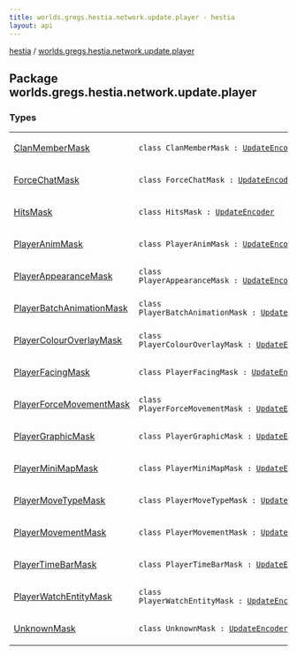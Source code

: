 ```yaml
---
title: worlds.gregs.hestia.network.update.player - hestia
layout: api
---
```


<div class='api-docs-breadcrumbs'><a href="../index.html">hestia</a> / <a href="./index.html">worlds.gregs.hestia.network.update.player</a></div>

## Package worlds.gregs.hestia.network.update.player

### Types

<table class="api-docs-table">
<tbody>
<tr>
<td markdown="1">

<a href="-clan-member-mask/index.html">ClanMemberMask</a>


</td>
<td markdown="1">
<div class="signature"><code><span class="keyword">class </span><span class="identifier">ClanMemberMask</span>&nbsp;<span class="symbol">:</span>&nbsp;<a href="../worlds.gregs.hestia.game.update/-update-encoder/index.html"><span class="identifier">UpdateEncoder</span></a></code></div>

</td>
</tr>
<tr>
<td markdown="1">

<a href="-force-chat-mask/index.html">ForceChatMask</a>


</td>
<td markdown="1">
<div class="signature"><code><span class="keyword">class </span><span class="identifier">ForceChatMask</span>&nbsp;<span class="symbol">:</span>&nbsp;<a href="../worlds.gregs.hestia.game.update/-update-encoder/index.html"><span class="identifier">UpdateEncoder</span></a></code></div>

</td>
</tr>
<tr>
<td markdown="1">

<a href="-hits-mask/index.html">HitsMask</a>


</td>
<td markdown="1">
<div class="signature"><code><span class="keyword">class </span><span class="identifier">HitsMask</span>&nbsp;<span class="symbol">:</span>&nbsp;<a href="../worlds.gregs.hestia.game.update/-update-encoder/index.html"><span class="identifier">UpdateEncoder</span></a></code></div>

</td>
</tr>
<tr>
<td markdown="1">

<a href="-player-anim-mask/index.html">PlayerAnimMask</a>


</td>
<td markdown="1">
<div class="signature"><code><span class="keyword">class </span><span class="identifier">PlayerAnimMask</span>&nbsp;<span class="symbol">:</span>&nbsp;<a href="../worlds.gregs.hestia.game.update/-update-encoder/index.html"><span class="identifier">UpdateEncoder</span></a></code></div>

</td>
</tr>
<tr>
<td markdown="1">

<a href="-player-appearance-mask/index.html">PlayerAppearanceMask</a>


</td>
<td markdown="1">
<div class="signature"><code><span class="keyword">class </span><span class="identifier">PlayerAppearanceMask</span>&nbsp;<span class="symbol">:</span>&nbsp;<a href="../worlds.gregs.hestia.game.update/-update-encoder/index.html"><span class="identifier">UpdateEncoder</span></a></code></div>

</td>
</tr>
<tr>
<td markdown="1">

<a href="-player-batch-animation-mask/index.html">PlayerBatchAnimationMask</a>


</td>
<td markdown="1">
<div class="signature"><code><span class="keyword">class </span><span class="identifier">PlayerBatchAnimationMask</span>&nbsp;<span class="symbol">:</span>&nbsp;<a href="../worlds.gregs.hestia.game.update/-update-encoder/index.html"><span class="identifier">UpdateEncoder</span></a></code></div>

</td>
</tr>
<tr>
<td markdown="1">

<a href="-player-colour-overlay-mask/index.html">PlayerColourOverlayMask</a>


</td>
<td markdown="1">
<div class="signature"><code><span class="keyword">class </span><span class="identifier">PlayerColourOverlayMask</span>&nbsp;<span class="symbol">:</span>&nbsp;<a href="../worlds.gregs.hestia.game.update/-update-encoder/index.html"><span class="identifier">UpdateEncoder</span></a></code></div>

</td>
</tr>
<tr>
<td markdown="1">

<a href="-player-facing-mask/index.html">PlayerFacingMask</a>


</td>
<td markdown="1">
<div class="signature"><code><span class="keyword">class </span><span class="identifier">PlayerFacingMask</span>&nbsp;<span class="symbol">:</span>&nbsp;<a href="../worlds.gregs.hestia.game.update/-update-encoder/index.html"><span class="identifier">UpdateEncoder</span></a></code></div>

</td>
</tr>
<tr>
<td markdown="1">

<a href="-player-force-movement-mask/index.html">PlayerForceMovementMask</a>


</td>
<td markdown="1">
<div class="signature"><code><span class="keyword">class </span><span class="identifier">PlayerForceMovementMask</span>&nbsp;<span class="symbol">:</span>&nbsp;<a href="../worlds.gregs.hestia.game.update/-update-encoder/index.html"><span class="identifier">UpdateEncoder</span></a></code></div>

</td>
</tr>
<tr>
<td markdown="1">

<a href="-player-graphic-mask/index.html">PlayerGraphicMask</a>


</td>
<td markdown="1">
<div class="signature"><code><span class="keyword">class </span><span class="identifier">PlayerGraphicMask</span>&nbsp;<span class="symbol">:</span>&nbsp;<a href="../worlds.gregs.hestia.game.update/-update-encoder/index.html"><span class="identifier">UpdateEncoder</span></a></code></div>

</td>
</tr>
<tr>
<td markdown="1">

<a href="-player-mini-map-mask/index.html">PlayerMiniMapMask</a>


</td>
<td markdown="1">
<div class="signature"><code><span class="keyword">class </span><span class="identifier">PlayerMiniMapMask</span>&nbsp;<span class="symbol">:</span>&nbsp;<a href="../worlds.gregs.hestia.game.update/-update-encoder/index.html"><span class="identifier">UpdateEncoder</span></a></code></div>

</td>
</tr>
<tr>
<td markdown="1">

<a href="-player-move-type-mask/index.html">PlayerMoveTypeMask</a>


</td>
<td markdown="1">
<div class="signature"><code><span class="keyword">class </span><span class="identifier">PlayerMoveTypeMask</span>&nbsp;<span class="symbol">:</span>&nbsp;<a href="../worlds.gregs.hestia.game.update/-update-encoder/index.html"><span class="identifier">UpdateEncoder</span></a></code></div>

</td>
</tr>
<tr>
<td markdown="1">

<a href="-player-movement-mask/index.html">PlayerMovementMask</a>


</td>
<td markdown="1">
<div class="signature"><code><span class="keyword">class </span><span class="identifier">PlayerMovementMask</span>&nbsp;<span class="symbol">:</span>&nbsp;<a href="../worlds.gregs.hestia.game.update/-update-encoder/index.html"><span class="identifier">UpdateEncoder</span></a></code></div>

</td>
</tr>
<tr>
<td markdown="1">

<a href="-player-time-bar-mask/index.html">PlayerTimeBarMask</a>


</td>
<td markdown="1">
<div class="signature"><code><span class="keyword">class </span><span class="identifier">PlayerTimeBarMask</span>&nbsp;<span class="symbol">:</span>&nbsp;<a href="../worlds.gregs.hestia.game.update/-update-encoder/index.html"><span class="identifier">UpdateEncoder</span></a></code></div>

</td>
</tr>
<tr>
<td markdown="1">

<a href="-player-watch-entity-mask/index.html">PlayerWatchEntityMask</a>


</td>
<td markdown="1">
<div class="signature"><code><span class="keyword">class </span><span class="identifier">PlayerWatchEntityMask</span>&nbsp;<span class="symbol">:</span>&nbsp;<a href="../worlds.gregs.hestia.game.update/-update-encoder/index.html"><span class="identifier">UpdateEncoder</span></a></code></div>

</td>
</tr>
<tr>
<td markdown="1">

<a href="-unknown-mask/index.html">UnknownMask</a>


</td>
<td markdown="1">
<div class="signature"><code><span class="keyword">class </span><span class="identifier">UnknownMask</span>&nbsp;<span class="symbol">:</span>&nbsp;<a href="../worlds.gregs.hestia.game.update/-update-encoder/index.html"><span class="identifier">UpdateEncoder</span></a></code></div>

</td>
</tr>
</tbody>
</table>
